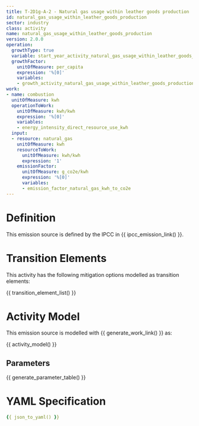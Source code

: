 ```yaml
---
title: T-2D1g-A-2 - Natural gas usage within leather goods production
id: natural_gas_usage_within_leather_goods_production
sector: industry
class: activity
name: natural_gas_usage_within_leather_goods_production
version: 2.0.0
operation:
  growthType: true
  variable: start_year_activity_natural_gas_usage_within_leather_goods_production
  growthFactor:
    unitOfMeasure: per_capita
    expression: '%[0]'
    variables:
    - growth_activity_natural_gas_usage_within_leather_goods_production
work:
- name: combustion
  unitOfMeasure: kwh
  operationToWork:
    unitOfMeasure: kwh/kwh
    expression: '%[0]'
    variables:
    - energy_intensity_direct_resource_use_kwh
  input:
  - resource: natural_gas
    unitOfMeasure: kwh
    resourceToWork:
      unitOfMeasure: kwh/kwh
      expression: '1'
    emissionFactor:
      unitOfMeasure: g_co2e/kwh
      expression: '%[0]'
      variables:
      - emission_factor_natural_gas_kwh_to_co2e
---
```



# Definition
This emission source is defined by the IPCC in {{ ipcc_emission_link() }}.

# Transition Elements

This activity has the following mitigation options modelled as transition elements:

{{ transition_element_list() }}

# Activity Model
This emission source is modelled with {{ generate_work_link() }} as:

{{ activity_model() }}

## Parameters

{{ generate_parameter_table() }}

# YAML Specification

```yaml
{{ json_to_yaml() }}
```

